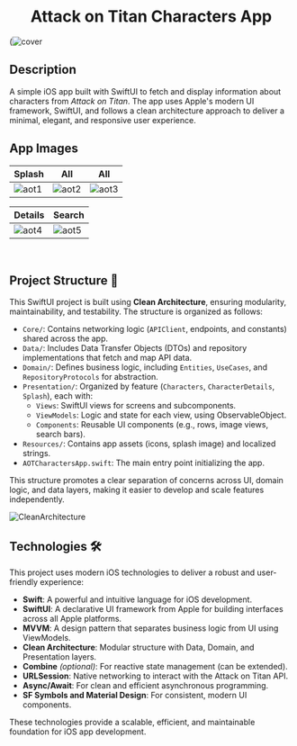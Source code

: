 <h1 align="center">Attack on Titan Characters App</h1>

(![cover](https://github.com/user-attachments/assets/c5156007-9398-487b-9737-99af3a688cbe)

## Description

A simple iOS app built with SwiftUI to fetch and display information about characters from *Attack on Titan*. The app uses Apple's modern UI framework, SwiftUI, and follows a clean architecture approach to deliver a minimal, elegant, and responsive user experience.

## App Images  
Splash | All | All  
--- | --- | ---  
![aot1](https://github.com/user-attachments/assets/202ad3d7-3fb2-481a-8f65-b1942a29cbad) | ![aot2](https://github.com/user-attachments/assets/5413b59e-e98e-4872-818e-765522ab561f) | ![aot3](https://github.com/user-attachments/assets/914b23ca-ec94-4a38-83d8-7a6bd708cbc8)

| Details | Search  
--- | ---  
![aot4](https://github.com/user-attachments/assets/6a154373-a074-41be-92a3-72e6bc7c1138) | ![aot5](https://github.com/user-attachments/assets/f43b1ef3-bdef-42b4-b805-a64cf2c2f574)

<br />

## Project Structure 📁

This SwiftUI project is built using **Clean Architecture**, ensuring modularity, maintainability, and testability. The structure is organized as follows:

- `Core/`: Contains networking logic (`APIClient`, endpoints, and constants) shared across the app.
- `Data/`: Includes Data Transfer Objects (DTOs) and repository implementations that fetch and map API data.
- `Domain/`: Defines business logic, including `Entities`, `UseCases`, and `RepositoryProtocols` for abstraction.
- `Presentation/`: Organized by feature (`Characters`, `CharacterDetails`, `Splash`), each with:
  - `Views`: SwiftUI views for screens and subcomponents.
  - `ViewModels`: Logic and state for each view, using ObservableObject.
  - `Components`: Reusable UI components (e.g., rows, image views, search bars).
- `Resources/`: Contains app assets (icons, splash image) and localized strings.
- `AOTCharactersApp.swift`: The main entry point initializing the app.

This structure promotes a clear separation of concerns across UI, domain logic, and data layers, making it easier to develop and scale features independently.

![CleanArchitecture](https://github.com/user-attachments/assets/e0695060-f965-45c4-ae2b-d3f30cce9df8)

## Technologies 🛠️

This project uses modern iOS technologies to deliver a robust and user-friendly experience:

- **Swift**: A powerful and intuitive language for iOS development.
- **SwiftUI**: A declarative UI framework from Apple for building interfaces across all Apple platforms.
- **MVVM**: A design pattern that separates business logic from UI using ViewModels.
- **Clean Architecture**: Modular structure with Data, Domain, and Presentation layers.
- **Combine** *(optional)*: For reactive state management (can be extended).
- **URLSession**: Native networking to interact with the Attack on Titan API.
- **Async/Await**: For clean and efficient asynchronous programming.
- **SF Symbols and Material Design**: For consistent, modern UI components.

These technologies provide a scalable, efficient, and maintainable foundation for iOS app development.
